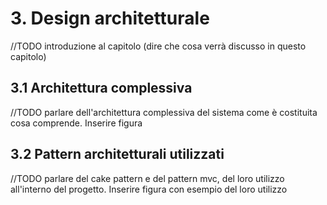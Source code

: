 # 3. Design architetturale

//TODO introduzione al capitolo (dire che cosa verrà discusso in questo capitolo)

## 3.1 Architettura complessiva

//TODO parlare dell'architettura complessiva del sistema come è costituita cosa comprende. Inserire figura

## 3.2 Pattern architetturali utilizzati

//TODO parlare del cake pattern e del pattern mvc, del loro utilizzo all'interno del progetto. Inserire figura con esempio del loro utilizzo
